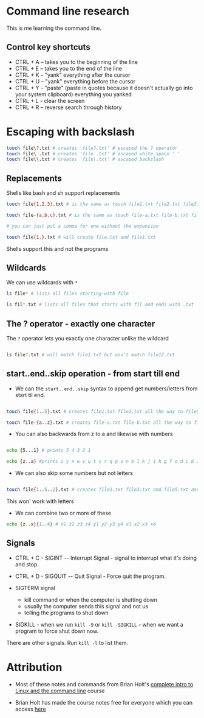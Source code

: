 # Command line research

This is me learning the command line.

## Control key shortcuts

- CTRL + A – takes you to the beginning of the line
- CTRL + E – takes you to the end of the line
- CTRL + K – "yank" everything after the cursor
- CTRL + U – "yank" everything before the cursor
- CTRL + Y - "paste" (paste in quotes because it doesn't actually go into your system clipboard) everything you yanked
- CTRL + L - clear the screen
- CTRL + R – reverse search through history

# Escaping with backslash

```bash
touch file\?.txt # creates 'file?.txt' # escaped the ? operator
touch file\ .txt # creates 'file .txt' # escaped white space ' '
touch file\\.txt # creates 'file\.txt' # escaped backslash

```

## Replacements

Shells like bash and sh support replacements

```bash
touch file{1,2,3}.txt # is the same as touch file1.txt file2.txt file3.txt

touch file-{a,b,c}.txt # is the same as touch file-a.txt file-b.txt file-c.txt

# you can just put a comma for one without the expansion

touch file{1,}.txt # will create file.txt and file1.txt
```

Shells support this and not the programs

## Wildcards

We can use wildcards with `*`

```bash
ls file* # lists all files starting-with file

ls fil*.txt # lists all files that starts with fil and ends with .txt

```

## The ? operator - exactly one character

The `?` operator lets you exactly one character unlike the wildcard

```bash

ls file?.txt # will match file1.txt but won't match file12.txt

```

## start..end..skip operation - from start till end

- We can the `start..end..skip` syntax to append get numbers/letters from start til end.

```bash

touch file{1..5}.txt # creates file1.txt file2.txt all the way to file5.txt

touch file-{a..z}.txt # creates file-a.txt file-b.txt all the way to file-z.txt

```

- You can also backwards from z to a and likewise with numbers

```bash

echo {5...1} # prints 5 4 3 2 1

echo {z..a} #prints z y x w v u t s r q p o n m l k j i h g f e d c b a

```

- We can also skip some numbers but not letters

```bash

touch file{1..5..2}.txt # creates file1.txt file3.txt and file5.txt and skipped 2 and 4 ( every 2nd number)

```

This won' work with letters

- We can combine two or more of these

```bash
echo {z..x}{1..4} # z1 z2 z3 z4 y1 y2 y3 y4 x1 x2 x3 x4

```

## Signals

- CTRL + C - SIGINT -- Interrupt Signal - signal to interrupt what it's doing and stop.
- CTRL + D - SIGQUIT -- Quit Signal - Force quit the program.
- SIGTERM signal

  - kill command or when the computer is shutting down
  - usually the computer sends this signal and not us
  - telling the programs to shut down

- SIGKILL - when we run `kill -9` or `kill -SIGKILL` - when we want a program to force shut down now.

There are other signals. Run `kill -l` to list them.

# Attribution

- Most of these notes and commands from Brian Holt's [complete intro to Linux and the command line](https://frontendmasters.com/courses/linux-command-line) course

- Brian Holt has made the course notes free for everyone which you can access [here](https://btholt.github.io/complete-intro-to-linux-and-the-cli/)

